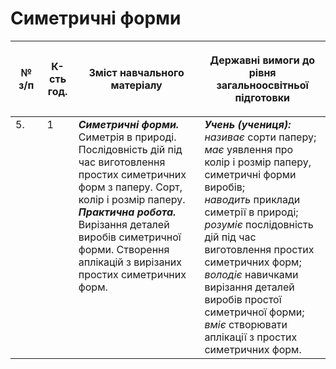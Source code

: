 # Симетричні форми

<table>
<thead>
  <tr>
    <th width="10%" align="center"><p>№ з/п</p></td>
    <th width="10%" align="center"><p>К-сть год.</p></td>
    <th width="40%" align="center"><p>Зміст навчального матеріалу</p></td>
    <th width="60%" align="center"><p>Державні вимоги до рівня загальноосвітньої підготовки</p></td>
  </tr>
</thead>
<tbody>
  <tr>
    <td width="10%" style="vertical-align:top !important;">
5.</td>
    <td width="10%" style="vertical-align:top !important;">
1</td>
    <td width="40%" style="vertical-align:top !important;">
<b><i>Симетричні форми.</i></b> Симетрія в природі. Послідовність дій під час виготовлення простих симетричних форм з паперу. Сорт, колір і розмір паперу.<br>
<b><i>Практична робота.</i></b> Вирізання деталей виробів симетричної форми. Створення аплікацій з вирізаних простих симетричних форм.</td>
    <td width="60%" style="vertical-align:top !important;">
<i><b>Учень (учениця):</b></i><br>
<i>називає</i> сорти паперу;<br>
<i>має</i> уявлення про колір і розмір паперу, симетричні форми виробів; <br>
<i>наводить</i> приклади симетрії в природі;<br>
<i>розуміє</i> послідовність дій під час виготовлення простих симетричних форм;<br>
<i>володіє</i> навичками вирізання деталей виробів простої симетричної форми;<br>
<i>вміє</i> створювати аплікації з простих симетричних форм.<br>
</td>
  </tr>
</tbody>
</table>